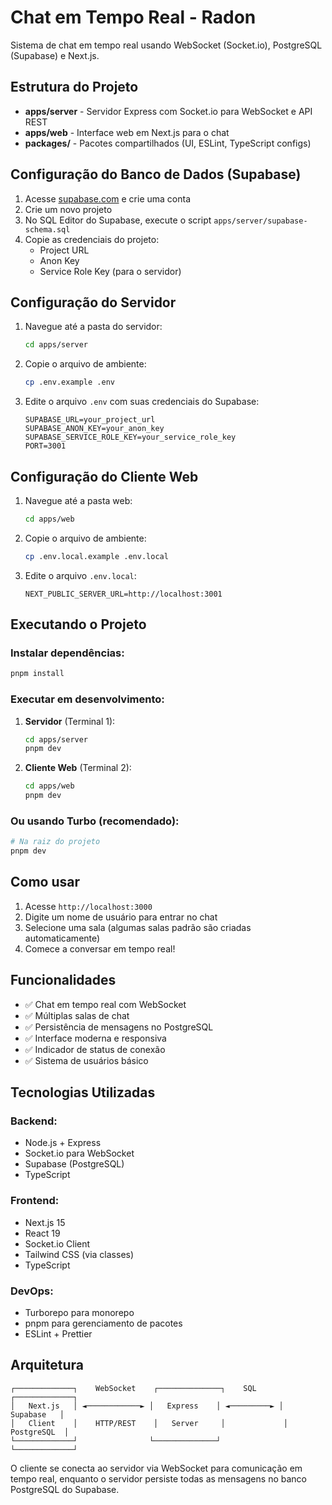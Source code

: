 # Chat em Tempo Real - Radon

Sistema de chat em tempo real usando WebSocket (Socket.io), PostgreSQL (Supabase) e Next.js.

## Estrutura do Projeto

- **apps/server** - Servidor Express com Socket.io para WebSocket e API REST
- **apps/web** - Interface web em Next.js para o chat
- **packages/** - Pacotes compartilhados (UI, ESLint, TypeScript configs)

## Configuração do Banco de Dados (Supabase)

1. Acesse [supabase.com](https://supabase.com) e crie uma conta
2. Crie um novo projeto
3. No SQL Editor do Supabase, execute o script `apps/server/supabase-schema.sql`
4. Copie as credenciais do projeto:
   - Project URL
   - Anon Key
   - Service Role Key (para o servidor)

## Configuração do Servidor

1. Navegue até a pasta do servidor:
   ```bash
   cd apps/server
   ```

2. Copie o arquivo de ambiente:
   ```bash
   cp .env.example .env
   ```

3. Edite o arquivo `.env` com suas credenciais do Supabase:
   ```
   SUPABASE_URL=your_project_url
   SUPABASE_ANON_KEY=your_anon_key
   SUPABASE_SERVICE_ROLE_KEY=your_service_role_key
   PORT=3001
   ```

## Configuração do Cliente Web

1. Navegue até a pasta web:
   ```bash
   cd apps/web
   ```

2. Copie o arquivo de ambiente:
   ```bash
   cp .env.local.example .env.local
   ```

3. Edite o arquivo `.env.local`:
   ```
   NEXT_PUBLIC_SERVER_URL=http://localhost:3001
   ```

## Executando o Projeto

### Instalar dependências:
```bash
pnpm install
```

### Executar em desenvolvimento:

1. **Servidor** (Terminal 1):
   ```bash
   cd apps/server
   pnpm dev
   ```

2. **Cliente Web** (Terminal 2):
   ```bash
   cd apps/web
   pnpm dev
   ```

### Ou usando Turbo (recomendado):
```bash
# Na raiz do projeto
pnpm dev
```

## Como usar

1. Acesse `http://localhost:3000`
2. Digite um nome de usuário para entrar no chat
3. Selecione uma sala (algumas salas padrão são criadas automaticamente)
4. Comece a conversar em tempo real!

## Funcionalidades

- ✅ Chat em tempo real com WebSocket
- ✅ Múltiplas salas de chat
- ✅ Persistência de mensagens no PostgreSQL
- ✅ Interface moderna e responsiva
- ✅ Indicador de status de conexão
- ✅ Sistema de usuários básico

## Tecnologias Utilizadas

### Backend:
- Node.js + Express
- Socket.io para WebSocket
- Supabase (PostgreSQL)
- TypeScript

### Frontend:
- Next.js 15
- React 19
- Socket.io Client
- Tailwind CSS (via classes)
- TypeScript

### DevOps:
- Turborepo para monorepo
- pnpm para gerenciamento de pacotes
- ESLint + Prettier

## Arquitetura

```
┌─────────────┐    WebSocket    ┌──────────────┐    SQL     ┌─────────────┐
│   Next.js   │ ◄────────────► │   Express    │ ◄─────────► │  Supabase   │
│   Client    │    HTTP/REST    │   Server     │             │ PostgreSQL  │
└─────────────┘                └──────────────┘             └─────────────┘
```

O cliente se conecta ao servidor via WebSocket para comunicação em tempo real, enquanto o servidor persiste todas as mensagens no banco PostgreSQL do Supabase.
